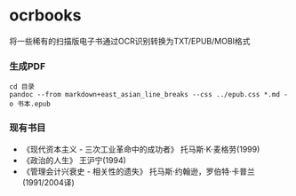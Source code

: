 # ocrbooks
将一些稀有的扫描版电子书通过OCR识别转换为TXT/EPUB/MOBI格式

### 生成PDF

```
cd 目录
pandoc --from markdown+east_asian_line_breaks --css ../epub.css *.md -o 书本.epub
```

### 现有书目

* 《现代资本主义 - 三次工业革命中的成功者》 托马斯·K·麦格劳(1999)
* 《政治的人生》   王沪宁(1994)
* 《管理会计兴衰史 - 相关性的遗失》 托马斯·约翰逊，罗伯特·卡普兰(1991/2004译)
